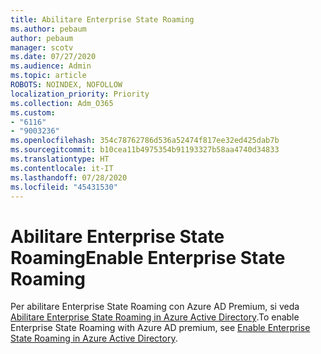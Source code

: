 ```yaml
---
title: Abilitare Enterprise State Roaming
ms.author: pebaum
author: pebaum
manager: scotv
ms.date: 07/27/2020
ms.audience: Admin
ms.topic: article
ROBOTS: NOINDEX, NOFOLLOW
localization_priority: Priority
ms.collection: Adm_O365
ms.custom:
- "6116"
- "9003236"
ms.openlocfilehash: 354c78762786d536a52474f817ee32ed425dab7b
ms.sourcegitcommit: b10cea11b4975354b91193327b58aa4740d34833
ms.translationtype: HT
ms.contentlocale: it-IT
ms.lasthandoff: 07/28/2020
ms.locfileid: "45431530"
---
```

# <a name="enable-enterprise-state-roaming"></a><span data-ttu-id="061b1-102">Abilitare Enterprise State Roaming</span><span class="sxs-lookup"><span data-stu-id="061b1-102">Enable Enterprise State Roaming</span></span>

<span data-ttu-id="061b1-103">Per abilitare Enterprise State Roaming con Azure AD Premium, si veda [Abilitare Enterprise State Roaming in Azure Active Directory](https://docs.microsoft.com/azure/active-directory/devices/enterprise-state-roaming-enable).</span><span class="sxs-lookup"><span data-stu-id="061b1-103">To enable Enterprise State Roaming with Azure AD premium, see [Enable Enterprise State Roaming in Azure Active Directory](https://docs.microsoft.com/azure/active-directory/devices/enterprise-state-roaming-enable).</span></span>
